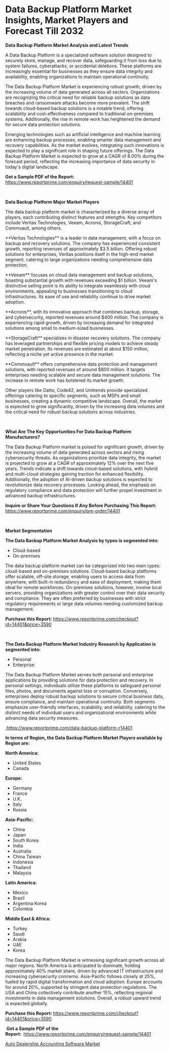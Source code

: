 <p><h1>Data Backup Platform Market Insights, Market Players and Forecast Till 2032</h1></p><p><strong>Data Backup Platform Market Analysis and Latest Trends</strong></p>
<p><p>A Data Backup Platform is a specialized software solution designed to securely store, manage, and recover data, safeguarding it from loss due to system failures, cyberattacks, or accidental deletions. These platforms are increasingly essential for businesses as they ensure data integrity and availability, enabling organizations to maintain operational continuity.</p><p>The Data Backup Platform Market is experiencing robust growth, driven by the increasing volume of data generated across all sectors. Organizations are recognizing the critical need for reliable backup solutions as data breaches and ransomware attacks become more prevalent. The shift towards cloud-based backup solutions is a notable trend, offering scalability and cost-effectiveness compared to traditional on-premises systems. Additionally, the rise in remote work has heightened the demand for secure data protection solutions.</p><p>Emerging technologies such as artificial intelligence and machine learning are enhancing backup processes, enabling smarter data management and recovery capabilities. As the market evolves, integrating such innovations is expected to play a significant role in shaping future offerings. The Data Backup Platform Market is expected to grow at a CAGR of 8.00% during the forecast period, reflecting the increasing importance of data security in today's digital landscape.</p></p>
<p><strong>Get a Sample PDF of the Report:&nbsp;</strong> <a href="https://www.reportprime.com/enquiry/request-sample/14401?utm_campaign=2774&utm_medium=2&utm_source=Github&utm_content=ia&utm_term=20032025&utm_id=data-backup-platform">https://www.reportprime.com/enquiry/request-sample/14401</a></p>
<p>&nbsp;</p>
<p><strong>Data Backup Platform Major Market Players</strong></p>
<p><p>The data backup platform market is characterized by a diverse array of players, each contributing distinct features and strengths. Key competitors include Veritas Technologies, Veeam, Acronis, StorageCraft, and Commvault, among others.</p><p>**Veritas Technologies** is a leader in data management, with a focus on backup and recovery solutions. The company has experienced consistent growth, reporting revenues of approximately $3.5 billion. Offering robust solutions for enterprises, Veritas positions itself in the high-end market segment, catering to large organizations needing comprehensive data protection.</p><p>**Veeam** focuses on cloud data management and backup solutions, boasting substantial growth with revenues exceeding $1 billion. Veeam's distinctive selling point is its ability to integrate seamlessly with cloud environments, appealing to businesses transitioning to cloud infrastructures. Its ease of use and reliability continue to drive market adoption.</p><p>**Acronis**, with its innovative approach that combines backup, storage, and cybersecurity, reported revenues around $400 million. The company is experiencing rapid growth, driven by increasing demand for integrated solutions among small to medium-sized businesses.</p><p>**StorageCraft** specializes in disaster recovery solutions. The company has leveraged partnerships and flexible pricing models to achieve steady market penetration. Its revenues are estimated at about $150 million, reflecting a niche yet active presence in the market.</p><p>**Commvault** offers comprehensive data protection and management solutions, with reported revenues of around $800 million. It targets enterprises needing scalable and secure data management solutions. The increase in remote work has bolstered its market growth.</p><p>Other players like Datto, Code42, and Unitrends provide specialized offerings catering to specific segments, such as MSPs and small businesses, creating a dynamic competitive landscape. Overall, the market is expected to grow significantly, driven by the increasing data volumes and the critical need for robust backup solutions across industries.</p></p>
<p>&nbsp;</p>
<p><strong>What Are The Key Opportunities For Data Backup Platform Manufacturers?</strong></p>
<p><p>The Data Backup Platform market is poised for significant growth, driven by the increasing volume of data generated across sectors and rising cybersecurity threats. As organizations prioritize data integrity, the market is projected to grow at a CAGR of approximately 12% over the next five years. Trends indicate a shift towards cloud-based solutions, with hybrid and multi-cloud strategies gaining traction for enhanced flexibility. Additionally, the adoption of AI-driven backup solutions is expected to revolutionize data recovery processes. Looking ahead, the emphasis on regulatory compliance and data protection will further propel investment in advanced backup infrastructures.</p></p>
<p><strong>Inquire or Share Your Questions If Any Before Purchasing This Report:</strong> <a href="https://www.reportprime.com/enquiry/pre-order/14401?utm_campaign=2774&utm_medium=2&utm_source=Github&utm_content=ia&utm_term=20032025&utm_id=data-backup-platform">https://www.reportprime.com/enquiry/pre-order/14401</a></p>
<p>&nbsp;</p>
<p><strong>Market Segmentation</strong></p>
<p><strong>The Data Backup Platform Market Analysis by types is segmented into:</strong></p>
<p><ul><li>Cloud-based</li><li>On-premises</li></ul></p>
<p><p>The data backup platform market can be categorized into two main types: cloud-based and on-premises solutions. Cloud-based backup platforms offer scalable, off-site storage, enabling users to access data from anywhere, with built-in redundancy and ease of deployment, making them ideal for remote workforces. On-premises solutions, however, involve local servers, providing organizations with greater control over their data security and compliance. They are often preferred by businesses with strict regulatory requirements or large data volumes needing customized backup management.</p></p>
<p><strong>Purchase this Report:&nbsp;</strong><a href="https://www.reportprime.com/checkout?id=14401&price=3590&utm_campaign=2774&utm_medium=2&utm_source=Github&utm_content=ia&utm_term=20032025&utm_id=data-backup-platform">https://www.reportprime.com/checkout?id=14401&price=3590</a></p>
<p>&nbsp;</p>
<p><strong>The Data Backup Platform Market Industry Research by Application is segmented into:</strong></p>
<p><ul><li>Personal</li><li>Enterprise</li></ul></p>
<p><p>The Data Backup Platform Market serves both personal and enterprise applications by providing solutions for data protection and recovery. In personal settings, individuals utilize these platforms to safeguard personal files, photos, and documents against loss or corruption. Conversely, enterprises deploy robust backup solutions to secure critical business data, ensure compliance, and maintain operational continuity. Both segments emphasize user-friendly interfaces, scalability, and reliability, catering to the distinct needs of individual users and organizational environments while advancing data security measures.</p></p>
<p><a href="https://www.reportprime.com/data-backup-platform-r14401?utm_campaign=2774&utm_medium=2&utm_source=Github&utm_content=ia&utm_term=20032025&utm_id=data-backup-platform">&nbsp;https://www.reportprime.com/data-backup-platform-r14401</a></p>
<p><strong>In terms of Region, the Data Backup Platform Market Players available by Region are:</strong></p>
<p>
    <p> <strong> North America: </strong>
        <ul>
            <li>United States</li>
            <li>Canada</li>
        </ul>
        </p> 
    <p> <strong> Europe: </strong>
        <ul>
            <li>Germany</li>
            <li>France</li>
            <li>U.K.</li>
            <li>Italy</li>
            <li>Russia</li>
        </ul>
        </p> 
    <p> <strong> Asia-Pacific: </strong>
        <ul>
            <li>China</li>
            <li>Japan</li>
            <li>South Korea</li>
            <li>India</li>
            <li>Australia</li>
            <li>China Taiwan</li>
            <li>Indonesia</li>
            <li>Thailand</li>
            <li>Malaysia</li>
        </ul>
        </p> 
    <p> <strong> Latin America: </strong>
        <ul>
            <li>Mexico</li>
            <li>Brazil</li>
            <li>Argentina Korea</li>
            <li>Colombia</li>
        </ul>
        </p> 
    <p> <strong> Middle East & Africa: </strong>
        <ul>
            <li>Turkey</li>
            <li>Saudi</li>
            <li>Arabia</li>
            <li>UAE</li>
            <li>Korea</li>
        </ul>
    </p>
    </p>
<p><p>The Data Backup Platform Market is witnessing significant growth across all major regions. North America is anticipated to dominate, holding approximately 40% market share, driven by advanced IT infrastructure and increasing cybersecurity concerns. Asia-Pacific follows closely at 25%, fueled by rapid digital transformation and cloud adoption. Europe accounts for around 20%, supported by stringent data protection regulations. The USA and China collectively contribute another 15%, reflecting regional investments in data management solutions. Overall, a robust upward trend is expected globally.</p></p>
<p><strong>Purchase this Report: </strong><a href="https://www.reportprime.com/checkout?id=14401&price=3590&utm_campaign=2774&utm_medium=2&utm_source=Github&utm_content=ia&utm_term=20032025&utm_id=data-backup-platform">https://www.reportprime.com/checkout?id=14401&price=3590</a></p>
<p>&nbsp;<strong>Get a Sample PDF of the Report:&nbsp;&nbsp;</strong><a href="https://www.reportprime.com/enquiry/request-sample/14401?utm_campaign=2774&utm_medium=2&utm_source=Github&utm_content=ia&utm_term=20032025&utm_id=data-backup-platform">https://www.reportprime.com/enquiry/request-sample/14401</a></p>
<p><strong></strong></p>
<p><p><a href="https://github.com/bholdsfofie/Market-Research-Report-List-1/blob/main/auto-dealership-accounting-software-market.md?utm_campaign=2774&utm_medium=2&utm_source=Github&utm_content=ia&utm_term=20032025&utm_id=data-backup-platform">Auto Dealership Accounting Software Market</a></p></p>